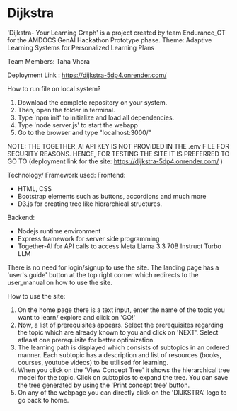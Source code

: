 # Dijkstra
'Dijkstra- Your Learning Graph' is a project created by team Endurance_GT for the AMDOCS GenAI Hackathon Prototype phase.
Theme: Adaptive Learning Systems for Personalized Learning Plans

Team Members: Taha Vhora

Deployment Link : https://dijkstra-5dp4.onrender.com/

How to run file on local system?
1. Download the complete repository on your system.
2. Then, open the folder in terminal.
3. Type 'npm init' to initialize and load all dependencies.
4. Type 'node server.js' to start the webapp
5. Go to the browser and type "localhost:3000/"

NOTE: THE TOGETHER_AI API KEY IS NOT PROVIDED IN THE .env FILE FOR SECURITY REASONS.
HENCE, FOR TESTING THE SITE IT IS PREFERRED TO GO TO (deployment link for the site: https://dijkstra-5dp4.onrender.com/ )

Technology/ Framework used:
Frontend: 
- HTML, CSS 
- Bootstrap elements such as buttons, accordions and much more
- D3.js for creating tree like hierarchical structures.

Backend:
- Nodejs runtime environment
- Express framework for server side programming
- Together-AI for API calls to access Meta Llama 3.3 70B Instruct Turbo LLM

There is no need for login/signup to use the site.
The landing page has a 'user's guide' button at the top right corner which redirects to the user_manual on how to use the site.

How to use the site:
1. On the home page there is a text input, enter the name of the topic you want to learn/ explore and click on 'GO!'
2. Now, a list of prerequisites appears. Select the prerequisites regarding the topic which are already known to you and click on 'NEXT'. Select atleast one prerequisite for better optimization.
3. The learning path is displayed which consists of subtopics in an ordered manner. Each subtopic has a description and list of resources (books, courses, youtube videos) to be utilised for learning. 
4. When you click on the 'View Concept Tree' it shows the hierarchical tree model for the topic. Click on subtopics to expand the tree. You can save the tree generated by using the 'Print concept tree' button.
5. On any of the webpage you can directly click on the 'DIJKSTRA' logo to go back to home. 
